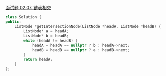 


[面试题 02.07. 链表相交](https://leetcode.cn/problems/intersection-of-two-linked-lists-lcci/description/)


```c++
class Solution {
public:
    ListNode *getIntersectionNode(ListNode *headA, ListNode *headB) {
        ListNode* a = headA;
        ListNode* b = headB;
        while (headA != headB) {
            headA = headA == nullptr ? b : headA->next;
            headB = headB == nullptr ? a : headB->next;
        }
        return headA;
    }
};
```